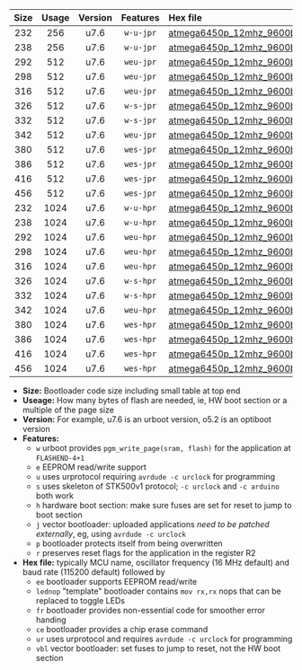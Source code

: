 |Size|Usage|Version|Features|Hex file|
|:-:|:-:|:-:|:-:|:--|
|232|256|u7.6|`w-u-jpr`|[atmega6450p_12mhz_9600bps_ur_vbl.hex](https://raw.githubusercontent.com/stefanrueger/urboot/main/atmega6450p_12mhz_9600bps_ur_vbl.hex)|
|238|256|u7.6|`w-u-jpr`|[atmega6450p_12mhz_9600bps_lednop_ur_vbl.hex](https://raw.githubusercontent.com/stefanrueger/urboot/main/atmega6450p_12mhz_9600bps_lednop_ur_vbl.hex)|
|292|512|u7.6|`weu-jpr`|[atmega6450p_12mhz_9600bps_ee_ur_vbl.hex](https://raw.githubusercontent.com/stefanrueger/urboot/main/atmega6450p_12mhz_9600bps_ee_ur_vbl.hex)|
|298|512|u7.6|`weu-jpr`|[atmega6450p_12mhz_9600bps_ee_lednop_ur_vbl.hex](https://raw.githubusercontent.com/stefanrueger/urboot/main/atmega6450p_12mhz_9600bps_ee_lednop_ur_vbl.hex)|
|316|512|u7.6|`weu-jpr`|[atmega6450p_12mhz_9600bps_ee_lednop_fr_ur_vbl.hex](https://raw.githubusercontent.com/stefanrueger/urboot/main/atmega6450p_12mhz_9600bps_ee_lednop_fr_ur_vbl.hex)|
|326|512|u7.6|`w-s-jpr`|[atmega6450p_12mhz_9600bps_vbl.hex](https://raw.githubusercontent.com/stefanrueger/urboot/main/atmega6450p_12mhz_9600bps_vbl.hex)|
|332|512|u7.6|`w-s-jpr`|[atmega6450p_12mhz_9600bps_lednop_vbl.hex](https://raw.githubusercontent.com/stefanrueger/urboot/main/atmega6450p_12mhz_9600bps_lednop_vbl.hex)|
|342|512|u7.6|`weu-jpr`|[atmega6450p_12mhz_9600bps_ee_lednop_fr_ce_ur_vbl.hex](https://raw.githubusercontent.com/stefanrueger/urboot/main/atmega6450p_12mhz_9600bps_ee_lednop_fr_ce_ur_vbl.hex)|
|380|512|u7.6|`wes-jpr`|[atmega6450p_12mhz_9600bps_ee_vbl.hex](https://raw.githubusercontent.com/stefanrueger/urboot/main/atmega6450p_12mhz_9600bps_ee_vbl.hex)|
|386|512|u7.6|`wes-jpr`|[atmega6450p_12mhz_9600bps_ee_lednop_vbl.hex](https://raw.githubusercontent.com/stefanrueger/urboot/main/atmega6450p_12mhz_9600bps_ee_lednop_vbl.hex)|
|416|512|u7.6|`wes-jpr`|[atmega6450p_12mhz_9600bps_ee_lednop_fr_vbl.hex](https://raw.githubusercontent.com/stefanrueger/urboot/main/atmega6450p_12mhz_9600bps_ee_lednop_fr_vbl.hex)|
|456|512|u7.6|`wes-jpr`|[atmega6450p_12mhz_9600bps_ee_lednop_fr_ce_vbl.hex](https://raw.githubusercontent.com/stefanrueger/urboot/main/atmega6450p_12mhz_9600bps_ee_lednop_fr_ce_vbl.hex)|
|232|1024|u7.6|`w-u-hpr`|[atmega6450p_12mhz_9600bps_ur.hex](https://raw.githubusercontent.com/stefanrueger/urboot/main/atmega6450p_12mhz_9600bps_ur.hex)|
|238|1024|u7.6|`w-u-hpr`|[atmega6450p_12mhz_9600bps_lednop_ur.hex](https://raw.githubusercontent.com/stefanrueger/urboot/main/atmega6450p_12mhz_9600bps_lednop_ur.hex)|
|292|1024|u7.6|`weu-hpr`|[atmega6450p_12mhz_9600bps_ee_ur.hex](https://raw.githubusercontent.com/stefanrueger/urboot/main/atmega6450p_12mhz_9600bps_ee_ur.hex)|
|298|1024|u7.6|`weu-hpr`|[atmega6450p_12mhz_9600bps_ee_lednop_ur.hex](https://raw.githubusercontent.com/stefanrueger/urboot/main/atmega6450p_12mhz_9600bps_ee_lednop_ur.hex)|
|316|1024|u7.6|`weu-hpr`|[atmega6450p_12mhz_9600bps_ee_lednop_fr_ur.hex](https://raw.githubusercontent.com/stefanrueger/urboot/main/atmega6450p_12mhz_9600bps_ee_lednop_fr_ur.hex)|
|326|1024|u7.6|`w-s-hpr`|[atmega6450p_12mhz_9600bps.hex](https://raw.githubusercontent.com/stefanrueger/urboot/main/atmega6450p_12mhz_9600bps.hex)|
|332|1024|u7.6|`w-s-hpr`|[atmega6450p_12mhz_9600bps_lednop.hex](https://raw.githubusercontent.com/stefanrueger/urboot/main/atmega6450p_12mhz_9600bps_lednop.hex)|
|342|1024|u7.6|`weu-hpr`|[atmega6450p_12mhz_9600bps_ee_lednop_fr_ce_ur.hex](https://raw.githubusercontent.com/stefanrueger/urboot/main/atmega6450p_12mhz_9600bps_ee_lednop_fr_ce_ur.hex)|
|380|1024|u7.6|`wes-hpr`|[atmega6450p_12mhz_9600bps_ee.hex](https://raw.githubusercontent.com/stefanrueger/urboot/main/atmega6450p_12mhz_9600bps_ee.hex)|
|386|1024|u7.6|`wes-hpr`|[atmega6450p_12mhz_9600bps_ee_lednop.hex](https://raw.githubusercontent.com/stefanrueger/urboot/main/atmega6450p_12mhz_9600bps_ee_lednop.hex)|
|416|1024|u7.6|`wes-hpr`|[atmega6450p_12mhz_9600bps_ee_lednop_fr.hex](https://raw.githubusercontent.com/stefanrueger/urboot/main/atmega6450p_12mhz_9600bps_ee_lednop_fr.hex)|
|456|1024|u7.6|`wes-hpr`|[atmega6450p_12mhz_9600bps_ee_lednop_fr_ce.hex](https://raw.githubusercontent.com/stefanrueger/urboot/main/atmega6450p_12mhz_9600bps_ee_lednop_fr_ce.hex)|

- **Size:** Bootloader code size including small table at top end
- **Useage:** How many bytes of flash are needed, ie, HW boot section or a multiple of the page size
- **Version:** For example, u7.6 is an urboot version, o5.2 is an optiboot version
- **Features:**
  + `w` urboot provides `pgm_write_page(sram, flash)` for the application at `FLASHEND-4+1`
  + `e` EEPROM read/write support
  + `u` uses urprotocol requiring `avrdude -c urclock` for programming
  + `s` uses skeleton of STK500v1 protocol; `-c urclock` and `-c arduino` both work
  + `h` hardware boot section: make sure fuses are set for reset to jump to boot section
  + `j` vector bootloader: uploaded applications *need to be patched externally*, eg, using `avrdude -c urclock`
  + `p` bootloader protects itself from being overwritten
  + `r` preserves reset flags for the application in the register R2
- **Hex file:** typically MCU name, oscillator frequency (16 MHz default) and baud rate (115200 default) followed by
  + `ee` bootloader supports EEPROM read/write
  + `lednop` "template" bootloader contains `mov rx,rx` nops that can be replaced to toggle LEDs
  + `fr` bootloader provides non-essential code for smoother error handing
  + `ce` bootloader provides a chip erase command
  + `ur` uses urprotocol and requires `avrdude -c urclock` for programming
  + `vbl` vector bootloader: set fuses to jump to reset, not the HW boot section
